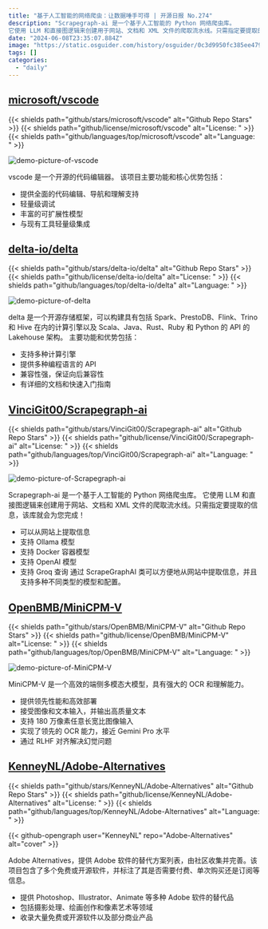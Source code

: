```yaml
---
title: "基于人工智能的网络爬虫：让数据唾手可得 | 开源日报 No.274"
description: "Scrapegraph-ai 是一个基于人工智能的 Python 网络爬虫库。
它使用 LLM 和直接图逻辑来创建用于网站、文档和 XML 文件的爬取流水线。只需指定要提取的信息，该库就会为您完成！"
date: "2024-06-08T23:35:07.884Z"
image: "https://static.osguider.com/history/osguider/0c3d9950fc385ee4793893ed4a906575.png"
tags: []
categories:
  - "daily"
---
```


## [microsoft/vscode](https://github.com/microsoft/vscode)

{{< shields path="github/stars/microsoft/vscode" alt="Github Repo Stars" >}} {{< shields path="github/license/microsoft/vscode" alt="License: " >}} {{< shields path="github/languages/top/microsoft/vscode" alt="Language: " >}}

![demo-picture-of-vscode](https://static.osguider.com/subject/github/microsoft/vscode/2a9d6e2f708d90f45a261f817bde9fbb.png)

vscode 是一个开源的代码编辑器。
该项目主要功能和核心优势包括：

- 提供全面的代码编辑、导航和理解支持
- 轻量级调试
- 丰富的可扩展性模型
- 与现有工具轻量级集成
  
## [delta-io/delta](https://github.com/delta-io/delta)

{{< shields path="github/stars/delta-io/delta" alt="Github Repo Stars" >}} {{< shields path="github/license/delta-io/delta" alt="License: " >}} {{< shields path="github/languages/top/delta-io/delta" alt="Language: " >}}

![demo-picture-of-delta](https://static.osguider.com/subject/github/delta-io/delta/ea8344e680a275db0bd357e430721256.png)

delta 是一个开源存储框架，可以构建具有包括 Spark、PrestoDB、Flink、Trino 和 Hive 在内的计算引擎以及 Scala、Java、Rust、Ruby 和 Python 的 API 的 Lakehouse 架构。
主要功能和优势包括：

- 支持多种计算引擎
- 提供多种编程语言的 API
- 兼容性强，保证向后兼容性
- 有详细的文档和快速入门指南
  
## [VinciGit00/Scrapegraph-ai](https://github.com/VinciGit00/Scrapegraph-ai)

{{< shields path="github/stars/VinciGit00/Scrapegraph-ai" alt="Github Repo Stars" >}} {{< shields path="github/license/VinciGit00/Scrapegraph-ai" alt="License: " >}} {{< shields path="github/languages/top/VinciGit00/Scrapegraph-ai" alt="Language: " >}}

![demo-picture-of-Scrapegraph-ai](https://static.osguider.com/subject/github/VinciGit00/Scrapegraph-ai/904b7cdfd793a1b0f25fc8f0a8e15ecf.png)

Scrapegraph-ai 是一个基于人工智能的 Python 网络爬虫库。
它使用 LLM 和直接图逻辑来创建用于网站、文档和 XML 文件的爬取流水线。只需指定要提取的信息，该库就会为您完成！

- 可以从网站上提取信息
- 支持 Ollama 模型
- 支持 Docker 容器模型
- 支持 OpenAI 模型
- 支持 Groq 查询
通过 ScrapeGraphAI 类可以方便地从网站中提取信息，并且支持多种不同类型的模型和配置。
  
## [OpenBMB/MiniCPM-V](https://github.com/OpenBMB/MiniCPM-V)

{{< shields path="github/stars/OpenBMB/MiniCPM-V" alt="Github Repo Stars" >}} {{< shields path="github/license/OpenBMB/MiniCPM-V" alt="License: " >}} {{< shields path="github/languages/top/OpenBMB/MiniCPM-V" alt="Language: " >}}

![demo-picture-of-MiniCPM-V](https://static.osguider.com/subject/github/OpenBMB/MiniCPM-V/32355497bdf7bfe6fae74dd8092df7ba.png)

MiniCPM-V 是一个高效的端侧多模态大模型，具有强大的 OCR 和理解能力。

- 提供领先性能和高效部署
- 接受图像和文本输入，并输出高质量文本
- 支持 180 万像素任意长宽比图像输入
- 实现了领先的 OCR 能力，接近 Gemini Pro 水平
- 通过 RLHF 对齐解决幻觉问题
  
## [KenneyNL/Adobe-Alternatives](https://github.com/KenneyNL/Adobe-Alternatives)

{{< shields path="github/stars/KenneyNL/Adobe-Alternatives" alt="Github Repo Stars" >}} {{< shields path="github/license/KenneyNL/Adobe-Alternatives" alt="License: " >}} {{< shields path="github/languages/top/KenneyNL/Adobe-Alternatives" alt="Language: " >}}

{{< github-opengraph user="KenneyNL" repo="Adobe-Alternatives" alt="cover" >}}

Adobe Alternatives，提供 Adobe 软件的替代方案列表，由社区收集并完善。该项目包含了多个免费或开源软件，并标注了其是否需要付费、单次购买还是订阅等信息。

- 提供 Photoshop、Illustrator、Animate 等多种 Adobe 软件的替代品
- 包括摄影处理、绘画创作和像素艺术等领域
- 收录大量免费或开源软件以及部分商业产品
  
